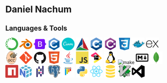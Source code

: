 <!-- markdownlint-disable MD033 MD041-->

# Daniel Nachum

## Languages & Tools

<div style=''>
 <img alt=anaconda width=40 height=40 style="" src="https://raw.githubusercontent.com/devicons/devicon/master/icons/anaconda/anaconda-original.svg"/>
 <img alt=blender width=40 height=40 style="" src="https://raw.githubusercontent.com/devicons/devicon/master/icons/blender/blender-original.svg"/>
 <img alt=bootstrap width=40 height=40 style="" src="https://raw.githubusercontent.com/devicons/devicon/master/icons/bootstrap/bootstrap-original.svg"/>
 <img alt=c width=40 height=40 style="" src="https://raw.githubusercontent.com/devicons/devicon/master/icons/c/c-original.svg"/>
 <img alt=canva width=40 height=40 style="" src="https://raw.githubusercontent.com/devicons/devicon/master/icons/canva/canva-original.svg"/>
 <img alt=cmake width=40 height=40 style="" src="https://raw.githubusercontent.com/devicons/devicon/master/icons/cmake/cmake-original.svg"/>
 <img alt=cplusplus width=40 height=40 style="" src="https://raw.githubusercontent.com/devicons/devicon/master/icons/cplusplus/cplusplus-original.svg"/>
 <img alt=csharp width=40 height=40 style="" src="https://raw.githubusercontent.com/devicons/devicon/master/icons/csharp/csharp-original.svg"/>
 <img alt=css3 width=40 height=40 style="" src="https://raw.githubusercontent.com/devicons/devicon/master/icons/css3/css3-original.svg"/>
 <img alt=docker width=40 height=40 style="" src="https://raw.githubusercontent.com/devicons/devicon/master/icons/docker/docker-original.svg"/>
 <img alt=express width=40 height=40 style="" src="https://raw.githubusercontent.com/devicons/devicon/master/icons/express/express-original.svg"/>
 <img alt=gcc width=40 height=40 style="" src="https://raw.githubusercontent.com/devicons/devicon/master/icons/gcc/gcc-original.svg"/>
 <img alt=git width=40 height=40 style="" src="https://raw.githubusercontent.com/devicons/devicon/master/icons/git/git-original.svg"/>
 <img alt=github width=40 height=40 style="" src="https://raw.githubusercontent.com/devicons/devicon/master/icons/github/github-original.svg"/>
 <img alt=html5 width=40 height=40 style="" src="https://raw.githubusercontent.com/devicons/devicon/master/icons/html5/html5-original.svg"/>
 <img alt=java width=40 height=40 style="" src="https://raw.githubusercontent.com/devicons/devicon/master/icons/java/java-original.svg"/>
 <img alt=javascript width=40 height=40 style="" src="https://raw.githubusercontent.com/devicons/devicon/master/icons/javascript/javascript-original.svg"/>
 <img alt=jetbrains width=40 height=40 style="" src="https://raw.githubusercontent.com/devicons/devicon/master/icons/jetbrains/jetbrains-original.svg"/>
 <img alt=linux width=40 height=40 style="" src="https://raw.githubusercontent.com/devicons/devicon/master/icons/linux/linux-original.svg"/>
 <img alt=make width=40 height=40 style="" src="https://raw.githubusercontent.com/devicons/devicon/master/icons/make/make-original.svg"/>
 <img alt=markdown width=40 height=40 style="" src="https://raw.githubusercontent.com/devicons/devicon/master/icons/markdown/markdown-original.svg"/>
 <img alt=mongodb width=40 height=40 style="" src="https://raw.githubusercontent.com/devicons/devicon/master/icons/mongodb/mongodb-original.svg"/>
 <img alt=npm width=40 height=40 style="" src="https://raw.githubusercontent.com/devicons/devicon/master/icons/npm/npm-original.svg"/>
 <img alt=numpy width=40 height=40 style="" src="https://raw.githubusercontent.com/devicons/devicon/master/icons/numpy/numpy-original.svg"/>
 <img alt=pandas width=40 height=40 style="" src="https://raw.githubusercontent.com/devicons/devicon/master/icons/pandas/pandas-original.svg"/>
 <img alt=postgresql width=40 height=40 style="" src="https://raw.githubusercontent.com/devicons/devicon/master/icons/postgresql/postgresql-original.svg"/>
 <img alt=pytest width=40 height=40 style="" src="https://raw.githubusercontent.com/devicons/devicon/master/icons/pytest/pytest-original.svg"/>
 <img alt=python width=40 height=40 style="" src="https://raw.githubusercontent.com/devicons/devicon/master/icons/python/python-original.svg"/>
 <img alt=react width=40 height=40 style="" src="https://raw.githubusercontent.com/devicons/devicon/master/icons/react/react-original.svg"/>
 <img alt=sql width=40 height=40 style="" src="https://raw.githubusercontent.com/devicons/devicon/master/icons/sql/sql-original.svg"/>
 <img alt=vim width=40 height=40 style="" src="https://raw.githubusercontent.com/devicons/devicon/master/icons/vim/vim-original.svg"/>
 <img alt=visualstudio width=40 height=40 style="" src="https://raw.githubusercontent.com/devicons/devicon/master/icons/visualstudio/visualstudio-original.svg"/>
</div>
